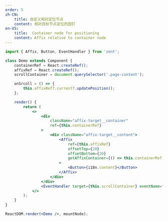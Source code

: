 ```yaml
---
order: 5
zh-CN:
	title: 自定义相对定位节点
	content: 相对目标节点定位的固钉
en-US:
	title:  Container node for positioning
	content: Affix relative to container node
---
```


```jsx
import { Affix, Button, EventHandler } from 'zent';

class Demo extends Component {
	containerRef = React.createRef();
	affixRef = React.createRef();
	scrollContainer = document.querySelector('.page-content');

	onSrcoll = () => {
		this.affixRef?.current?.updatePosition();
	};

	render() {
		return (
			<>
				<div
					className="affix-target__container"
					ref={this.containerRef}
				>
					<div className="affix-target__content">
						<Affix
							ref={this.affixRef}
							offsetTop={20}
							offsetBottom={20}
							getAffixContainer={() => this.containerRef.current}
						>
							<Button>{i18n.content}</Button>
						</Affix>
					</div>
				</div>
				<EventHandler target={this.scrollContainer} eventName="scroll" listener={this.onSrcoll} />
			</>
		);
	}
}

ReactDOM.render(<Demo />, mountNode);
```

<style>
    .affix-target__container{
        height: 150px;
        overflow-y: auto;
    }

    .affix-target__content {
        background: rgba(0, 0, 0, 0.1);
        padding-top: 150px;
        height: 200px;
    }
</style>
